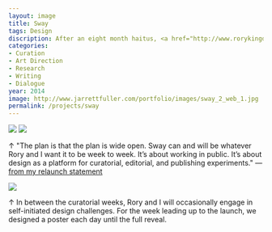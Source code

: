 ```yaml
---
layout: image
title: Sway
tags: Design
discription: After an eight month haitus, <a href="http://www.rorykingdesign.com">Rory King</A> and I decided to relaunch <a href="http://www.jarrettfuller.com/portfolio/design/swayzine.htm">Sway</a> in all new format. Instead of a magazine, the new format was an on-going experiment in research, curation, art direction, and dialogue centered on weekly themes.
categories:
- Curation
- Art Direction
- Research
- Writing
- Dialogue
year: 2014
image: http://www.jarrettfuller.com/portfolio/images/sway_2_web_1.jpg
permalink: /projects/sway
---
```


<img src="http://www.jarrettfuller.com/portfolio/images/sway_2_web_1.jpg">
<img src="http://www.jarrettfuller.com/portfolio/images/sway_2_web_2.jpg">

<div class="images-right">
<p>&uarr; "The plan is that the plan is wide open. Sway can and will be whatever Rory and I want it to be week to week. It’s about working in public. It’s about design as a platform for curatorial, editorial, and publishing experiments." —<a href="http://jarrettfuller.tumblr.com/post/52763017764/the-new-sway">from my relaunch statement</A></p></div>
<section class="clear"></section>

<img src="http://www.jarrettfuller.com/portfolio/images/sway_2_poster_1.jpg">

<div class="images-right"><p>&uarr; In between the curatorial weeks, Rory and I will occasionally engage in self-initiated design challenges. For the week leading up to the launch, we designed a poster each day until the full reveal.</p></div>
